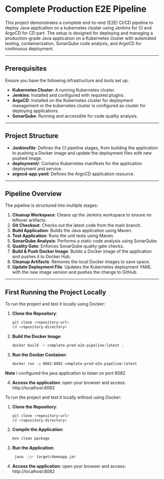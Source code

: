 # Complete Production E2E Pipeline
This project demonstrates a complete end-to-end (E2E) CI/CD pipeline to deploy Java application on a kubernetes cluster using Jenkins for CI and ArgoCD for CD part. The setup is designed for deploying and managing a production-grade Java application on a Kubernetes cluster with automated testing, containerization, SonarQube code analysis, and ArgoCD for continuous deployment.

---

## Prerequisites

Ensure you have the following infrastructure and tools set up:

- **Kubernetes Cluster**: A running Kubernetes cluster.
- **Jenkins**: Installed and configured with required plugins.
- **ArgoCD**: Installed on the Kubernetes cluster for deployment management or the kubernetes cluster is configured as cluster for deploying applications.
- **SonarQube**: Running and accessible for code quality analysis.

---

## Project Structure

- **Jenkinsfile**: Defines the CI pipeline stages, from building the application to pushing a Docker image and update the deployment files with new pushed image.
- **deployment/**: Contains Kubernetes manifests for the application deployment and service.
- **argocd-app.yaml**: Defines the ArgoCD application resource.

---

## Pipeline Overview

The pipeline is structured into multiple stages:

1. **Cleanup Workspace**: Cleans up the Jenkins workspace to ensure no leftover artifacts.
2. **Git Checkout**: Checks out the latest code from the main branch.
3. **Build Application**: Builds the Java application using Maven.
4. **Test Application**: Runs the unit tests using Maven.
5. **SonarQube Analysis**: Performs a static code analysis using SonarQube.
6. **Quality Gate**: Enforces SonarQube quality gate checks.
7. **Build & Push Docker Image**: Builds a Docker image of the application and pushes it to Docker Hub.
8. **Cleanup Artifacts**: Removes the local Docker images to save space.
9. **Update Deployment File**: Updates the Kubernetes deployment YAML with the new image version and pushes the change to GitHub.

---

## First Running the Project Locally

To run the project and test it locally using Docker:
1. **Clone the Repository**:
   ```bash
   git clone <repository-url>
   cd <repository-directory>
   
2. **Build the Docker Image**:
   ```bash
   docker build -t complete-prod-e2e-pipeline:latest .

3. **Run the Docker Container**:
   ```bash
   docker run -p 8082:8082 complete-prod-e2e-pipeline:latest

**Note**
 I configured the java application to listen on port 8082

4. **Access the application**:
   open your browser and access: http://localhost:8082

To run the project and test it locally without using Docker:
1. **Clone the Repository**:
   ```bash
   git clone <repository-url>
   cd <repository-directory>

2. **Compile the Application**:
   ```bash
   mvn clean package

3. **Run the Application**:
   ```bash
    java -jar target/demoapp.jar

4. **Access the application**:
   open your browser and access: http://localhost:8082



